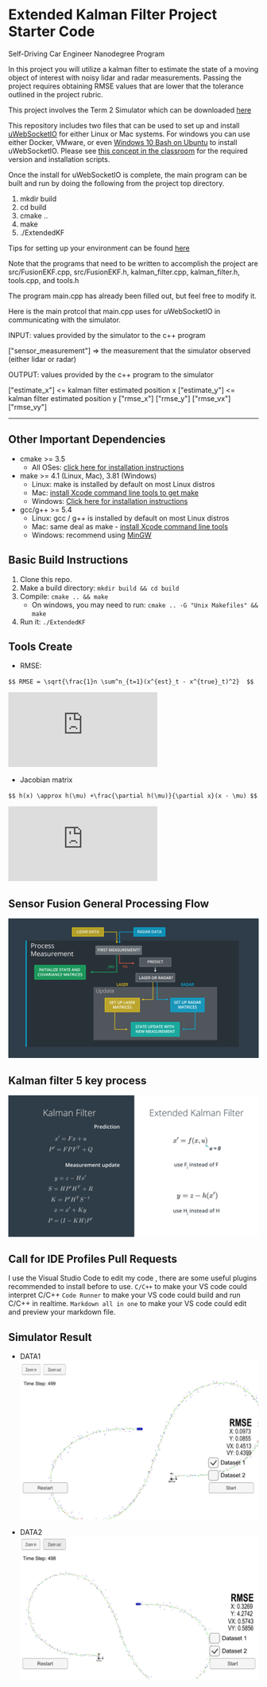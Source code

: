 # Extended Kalman Filter Project Starter Code
Self-Driving Car Engineer Nanodegree Program

In this project you will utilize a kalman filter to estimate the state of a moving object of interest with noisy lidar and radar measurements. Passing the project requires obtaining RMSE values that are lower that the tolerance outlined in the project rubric. 

This project involves the Term 2 Simulator which can be downloaded [here](https://github.com/udacity/self-driving-car-sim/releases)

This repository includes two files that can be used to set up and install [uWebSocketIO](https://github.com/uWebSockets/uWebSockets) for either Linux or Mac systems. For windows you can use either Docker, VMware, or even [Windows 10 Bash on Ubuntu](https://www.howtogeek.com/249966/how-to-install-and-use-the-linux-bash-shell-on-windows-10/) to install uWebSocketIO. Please see [this concept in the classroom](https://classroom.udacity.com/nanodegrees/nd013/parts/40f38239-66b6-46ec-ae68-03afd8a601c8/modules/0949fca6-b379-42af-a919-ee50aa304e6a/lessons/f758c44c-5e40-4e01-93b5-1a82aa4e044f/concepts/16cf4a78-4fc7-49e1-8621-3450ca938b77) for the required version and installation scripts.

Once the install for uWebSocketIO is complete, the main program can be built and run by doing the following from the project top directory.

1. mkdir build
2. cd build
3. cmake ..
4. make
5. ./ExtendedKF

Tips for setting up your environment can be found [here](https://classroom.udacity.com/nanodegrees/nd013/parts/40f38239-66b6-46ec-ae68-03afd8a601c8/modules/0949fca6-b379-42af-a919-ee50aa304e6a/lessons/f758c44c-5e40-4e01-93b5-1a82aa4e044f/concepts/23d376c7-0195-4276-bdf0-e02f1f3c665d)

Note that the programs that need to be written to accomplish the project are src/FusionEKF.cpp, src/FusionEKF.h, kalman_filter.cpp, kalman_filter.h, tools.cpp, and tools.h

The program main.cpp has already been filled out, but feel free to modify it.

Here is the main protcol that main.cpp uses for uWebSocketIO in communicating with the simulator.


INPUT: values provided by the simulator to the c++ program

["sensor_measurement"] => the measurement that the simulator observed (either lidar or radar)


OUTPUT: values provided by the c++ program to the simulator

["estimate_x"] <= kalman filter estimated position x
["estimate_y"] <= kalman filter estimated position y
["rmse_x"]
["rmse_y"]
["rmse_vx"]
["rmse_vy"]

---

## Other Important Dependencies

* cmake >= 3.5
  * All OSes: [click here for installation instructions](https://cmake.org/install/)
* make >= 4.1 (Linux, Mac), 3.81 (Windows)
  * Linux: make is installed by default on most Linux distros
  * Mac: [install Xcode command line tools to get make](https://developer.apple.com/xcode/features/)
  * Windows: [Click here for installation instructions](http://gnuwin32.sourceforge.net/packages/make.htm)
* gcc/g++ >= 5.4
  * Linux: gcc / g++ is installed by default on most Linux distros
  * Mac: same deal as make - [install Xcode command line tools](https://developer.apple.com/xcode/features/)
  * Windows: recommend using [MinGW](http://www.mingw.org/)

## Basic Build Instructions

1. Clone this repo.
2. Make a build directory: `mkdir build && cd build`
3. Compile: `cmake .. && make` 
   * On windows, you may need to run: `cmake .. -G "Unix Makefiles" && make`
4. Run it: `./ExtendedKF `

## Tools Create
* RMSE:

`$$ RMSE = \sqrt{\frac{1}n \sum^n_{t=1}(x^{est}_t - x^{true}_t)^2}  $$`

![](http://latex.codecogs.com/gif.latex?RMSE%20%3D%20%5Csqrt%7B%5Cfrac%7B1%7Dn%20%5Csum%5En_%7Bt%3D1%7D%28x%5E%7Best%7D_t%20-%20x%5E%7Btrue%7D_t%29%5E2%7D)

* Jacobian matrix

`$$ h(x) \approx h(\mu) +\frac{\partial h(\mu)}{\partial x}(x - \mu) $$`

![](http://latex.codecogs.com/gif.latex?h%28x%29%20%5Capprox%20h%28%5Cmu%29%20&plus;%5Cfrac%7B%5Cpartial%20h%28%5Cmu%29%7D%7B%5Cpartial%20x%7D%28x%20-%20%5Cmu%29)

## Sensor Fusion General Processing Flow
![](https://github.com/erickzy/T2_P1_CarND-Extended-Kalman-Filter-Project/raw/master/img/Fusion%20flow.png)

## Kalman filter 5 key process 
![](https://github.com/erickzy/T2_P1_CarND-Extended-Kalman-Filter-Project/raw/master/img/Kalman%20Filter.png)



## Call for IDE Profiles Pull Requests

I use the Visual Studio Code  to edit my code , there are some useful plugins recommended to install before to use. 
`C/C++` to make your VS code could interpret C/C++
`Code Runner` to make your VS code could build and run C/C++ in realtime.
`Markdown all in one` to make your VS code could edit and preview your markdown file.

## Simulator Result
* DATA1
![](https://github.com/erickzy/T2_P1_CarND-Extended-Kalman-Filter-Project/raw/master/img/Data1.png)


* DATA2
![](https://github.com/erickzy/T2_P1_CarND-Extended-Kalman-Filter-Project/raw/master/img/Data2.png)



